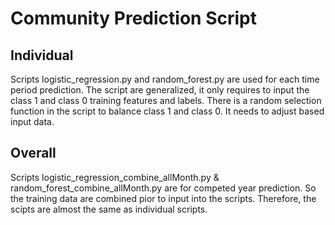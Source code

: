# Community Prediction Script

## Individual 
Scripts logistic_regression.py and random_forest.py are used for each time period prediction. 
The script are generalized, it only requires to input the class 1 and class 0 training features and labels. 
There is a random selection function in the script to balance class 1 and class 0. It needs to adjust based input data. 

## Overall
Scripts logistic_regression_combine_allMonth.py & random_forest_combine_allMonth.py are for competed year prediction. 
So the training data are combined pior to input into the scripts. Therefore, the scipts are almost the same as individual scripts. 
